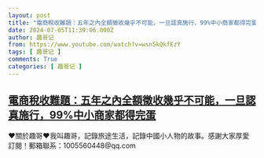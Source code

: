 ```yaml
---
layout: post
title: "電商稅收難題：五年之內全額徵收幾乎不可能，一旦認真施行，99%中小商家都得完蛋"
date: 2024-07-05T11:39:06.000Z
author: 趣哥记
from: https://www.youtube.com/watch?v=wsn5kQkfEzY
tags: [ 趣哥记 ]
comments: True
categories: [ 趣哥记 ]
---
```

<!--1720179546000-->
[電商稅收難題：五年之內全額徵收幾乎不可能，一旦認真施行，99%中小商家都得完蛋](https://www.youtube.com/watch?v=wsn5kQkfEzY)
------

<div>
♥關於趣哥♥我叫趣哥，記錄旅途生活，記錄中國小人物的故事。感謝大家厚愛訂閱！郵箱聯系：1005560448@qq.com
</div>
